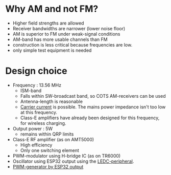 # Why AM and not FM?
* Higher field strengths are allowed
* Receiver bandwidths are narrower (lower noise floor)
* AM is superior to FM under weak-signal conditions
* AM-band has more usable channels than FM
* construction is less critical because frequencies are low.
* only simple test equipment is needed

# Design choice
* Frequency : 13.56 MHz
  * ISM-band
  * Falls within SW-broadcast band, so COTS AM-receivers can be used
  * Antenna-length is reasonable
  * [Carrier current](https://en.wikipedia.org/wiki/Carrier_current) is possible.  The mains power impedance isn't too low at this frequency.
  * Class-E amplifiers have already been designed for this frequency, for wireless charging.
* Output power : 5W
  * remains within QRP limits
* Class-E RF amplifier (as on AMT5000)
  * High efficiency
  * Only one switching element
* PWM-modulator using H-bridge IC (as on TR6000)
* Oscillator using ESP32 output using the [LEDC-peripheral](https://docs.espressif.com/projects/esp-idf/en/stable/esp32/api-reference/peripherals/ledc.html).
* [PWM-generator by ESP32 output](https://docs.espressif.com/projects/esp-iot-solution/en/latest/audio/pwm_audio.html)

